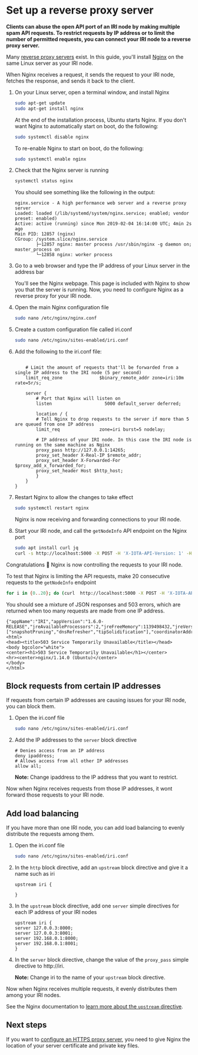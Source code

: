 # Set up a reverse proxy server

**Clients can abuse the open API port of an IRI node by making multiple spam API requests. To restrict requests by IP address or to limit the number of permitted requests, you can connect your IRI node to a reverse proxy server.**

Many [reverse proxy servers](https://en.wikipedia.org/wiki/Reverse_proxy) exist. In this guide, you'll install [Nginx](https://docs.nginx.com/nginx/admin-guide/web-server/reverse-proxy/) on the same Linux server as your IRI node.

When Nginx receives a request, it sends the request to your IRI node, fetches the response, and sends it back to the client.

1. On your Linux server, open a terminal window, and install Nginx

    ```bash
    sudo apt-get update
    sudo apt-get install nginx
    ```
    At the end of the installation process, Ubuntu starts Nginx. If you don't want Nginx to automatically start on boot, do the following:
    
    ```bash
    sudo systemctl disable nginx
    ```

    To re-enable Nginx to start on boot, do the following:

    ```bash    
    sudo systemctl enable nginx
    ```

2. Check that the Nginx server is running

    ```bash
    systemctl status nginx
    ```
    You should see something like the following in the output:

    ```shell
    nginx.service - A high performance web server and a reverse proxy server
    Loaded: loaded (/lib/systemd/system/nginx.service; enabled; vendor preset: enabled)
    Active: active (running) since Mon 2019-02-04 16:14:00 UTC; 4min 2s ago
    Main PID: 12857 (nginx)
    CGroup: /system.slice/nginx.service
            ├─12857 nginx: master process /usr/sbin/nginx -g daemon on; master_process on
            └─12858 nginx: worker process
    ```

3. Go to a web browser and type the IP address of your Linux server in the address bar

    You'll see the Nginx webpage. This page is included with Nginx to show you that the server is running. Now, you need to configure Nginx as a reverse proxy for your IRI node.

4. Open the main Nginx configuration file

    ```bash
    sudo nano /etc/nginx/nginx.conf
    ```

5. Create a custom configuration file called iri.conf

    ```bash
    sudo nano /etc/nginx/sites-enabled/iri.conf
    ```

6. Add the following to the iri.conf file:

    ```shell

        # Limit the amount of requests that'll be forwarded from a single IP address to the IRI node (5 per second)
        limit_req_zone              $binary_remote_addr zone=iri:10m rate=5r/s;

        server {
            # Port that Nginx will listen on
            listen                    5000 default_server deferred;

            location / {
            # Tell Nginx to drop requests to the server if more than 5 are queued from one IP address
            limit_req               zone=iri burst=5 nodelay;
            
            # IP address of your IRI node. In this case the IRI node is running on the same machine as Nginx
            proxy_pass http://127.0.0.1:14265;
            proxy_set_header X-Real-IP $remote_addr;
            proxy_set_header X-Forwarded-For $proxy_add_x_forwarded_for;
            proxy_set_header Host $http_host;
            }
        }
    }
    ```

7. Restart Nginx to allow the changes to take effect

    ```bash
    sudo systemctl restart nginx
    ```

    Nginx is now receiving and forwarding connections to your IRI node.

8. Start your IRI node, and call the `getNodeInfo` API endpoint on the Nginx port

    ```bash
    sudo apt install curl jq
    curl -s http://localhost:5000 -X POST -H 'X-IOTA-API-Version: 1' -H 'Content-Type: application/json' -d '{"command": "getNodeInfo"}' | jq
    ```

Congratulations :tada: Nginx is now controlling the requests to your IRI node.

To test that Nginx is limiting the API requests, make 20 consecutive requests to the `getNodeInfo` endpoint

```bash
for i in {0..20}; do (curl  http://localhost:5000 -X POST -H 'X-IOTA-API-Version: 1' -H 'Content-Type: application/json' -d '{"command": "getNodeInfo"}') 2>/dev/null; done
```

You should see a mixture of JSON responses and 503 errors, which are returned when too many requests are made from one IP address.

```shell
{"appName":"IRI","appVersion":"1.6.0-RELEASE","jreAvailableProcessors":2,"jreFreeMemory":1139498432,"jreVersion":"1.8.0_201","jreMaxMemory":4294967296,"jreTotalMemory":2147483648,"latestMilestone":"999999999999999999999999999999999999999999999999999999999999999999999999999999999","latestMilestoneIndex":933210,"latestSolidSubtangleMilestone":"999999999999999999999999999999999999999999999999999999999999999999999999999999999","latestSolidSubtangleMilestoneIndex":933210,"milestoneStartIndex":-1,"lastSnapshottedMilestoneIndex":933210,"neighbors":0,"packetsQueueSize":0,"time":1549447256071,"tips":0,"transactionsToRequest":0,"features":["snapshotPruning","dnsRefresher","tipSolidification"],"coordinatorAddress":"KPWCHICGJZXKE9GSUDXZYUAPLHAKAHYHDXNPHENTERYMMBQOPSQIDENXKLKCEYCPVTZQLEEJVYJZV9BWU","duration":0}<html>
<head><title>503 Service Temporarily Unavailable</title></head>
<body bgcolor="white">
<center><h1>503 Service Temporarily Unavailable</h1></center>
<hr><center>nginx/1.14.0 (Ubuntu)</center>
</body>
</html>
```

## Block requests from certain IP addresses

If requests from certain IP addresses are causing issues for your IRI node, you can block them.

1. Open the iri.conf file

    ```bash
    sudo nano /etc/nginx/sites-enabled/iri.conf
    ```

2. Add the IP addresses to the `server` block directive

    ```shell
    # Denies access from an IP address
    deny ipaddress;
    # Allows access from all other IP addresses
    allow all;
    ```

    **Note:** Change ipaddress to the IP address that you want to restrict.

Now when Nginx receives requests from those IP addresses, it wont forward those requests to your IRI node.

## Add load balancing

If you have more than one IRI node, you can add load balancing to evenly distribute the requests among them.

1. Open the iri.conf file

    ```bash
    sudo nano /etc/nginx/sites-enabled/iri.conf
    ```

2. In the `http` block directive, add an `upstream` block directive and give it a name such as iri

    ```shell
    upstream iri {
    
    }
    ```

3. In the `upstream` block directive, add one `server` simple directives for each IP address of your IRI nodes

    ```shell
    upstream iri {
    server 127.0.0.3:8000;
    server 127.0.0.3:8001;
    server 192.168.0.1:8000;
    server 192.168.0.1:8001;
    }
    ```

4. In the `server` block directive, change the value of the `proxy_pass` simple directive to http://iri.

    **Note:** Change iri to the name of your `upstream` block directive.

Now when Nginx receives multiple requests, it evenly distributes them among your IRI nodes.

See the Nginx documentation to [learn more about the `upstream` directive](http://nginx.org/en/docs/http/ngx_http_upstream_module.html#upstream).

## Next steps

If you want to [configure an HTTPS proxy server](https://nginx.org/en/docs/http/configuring_https_servers.html), you need to give Nginx the location of your server certificate and private key files.